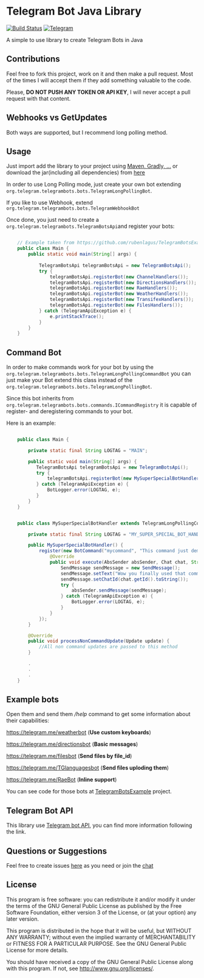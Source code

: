 # Telegram Bot Java Library
[![Build Status](https://travis-ci.org/rubenlagus/TelegramBots.svg?branch=master)](https://travis-ci.org/rubenlagus/TelegramBots)
[![Telegram](http://trellobot.doomdns.org/telegrambadge.svg)](https://telegram.me/JavaBotsApi)

A simple to use library to create Telegram Bots in Java

## Contributions
Feel free to fork this project, work on it and then make a pull request. Most of the times I will accept them if they add something valuable to the code. 

Please, **DO NOT PUSH ANY TOKEN OR API KEY**, I will never accept a pull request with that content.

## Webhooks vs GetUpdates
Both ways are supported, but I recommend long polling method.

## Usage

Just import add the library to your project using [Maven, Gradly, ...](https://jitpack.io/#rubenlagus/TelegramBots/v2.3.3.2) or download the jar(including all dependencies) from [here](https://github.com/rubenlagus/TelegramBots/releases/tag/v2.3.3.2)

In order to use Long Polling mode, just create your own bot extending `org.telegram.telegrambots.bots.TelegramLongPollingBot`.

If you like to use Webhook, extend `org.telegram.telegrambots.bots.TelegramWebhookBot`


Once done, you just need to create a `org.telegram.telegrambots.TelegramBotsApi`and register your bots:

```java

    // Example taken from https://github.com/rubenlagus/TelegramBotsExample
    public class Main {
        public static void main(String[] args) {
    
            TelegramBotsApi telegramBotsApi = new TelegramBotsApi();
            try {
                telegramBotsApi.registerBot(new ChannelHandlers());
                telegramBotsApi.registerBot(new DirectionsHandlers());
                telegramBotsApi.registerBot(new RaeHandlers());
                telegramBotsApi.registerBot(new WeatherHandlers());
                telegramBotsApi.registerBot(new TransifexHandlers());
                telegramBotsApi.registerBot(new FilesHandlers());
            } catch (TelegramApiException e) {
                e.printStackTrace();
            }
        }
    }

```
## Command Bot

In order to make commands work for your bot by using the `org.telegram.telegrambots.bots.TelegramLongPollingCommandBot` you can
just make your Bot extend this class instead of the `org.telegram.telegrambots.bots.TelegramLongPollingBot`.

Since this bot inherits from `org.telegram.telegrambots.bots.commands.ICommandRegistry` it is capable of register- and
deregistering commands to your bot.

Here is an example:

```java

    public class Main {

        private static final String LOGTAG = "MAIN";

        public static void main(String[] args) {
           TelegramBotsApi telegramBotsApi = new TelegramBotsApi();
           try {
               telegramBotsApi.registerBot(new MySuperSpecialBotHandler());
           } catch (TelegramApiException e) {
               BotLogger.error(LOGTAG, e);
           }
        }
    }
```
```java

    public class MySuperSpecialBotHandler extends TelegramLongPollingCommandBot {

        private static final String LOGTAG = "MY_SUPER_SPECIAL_BOT_HANDLER";

        public MySuperSpecialBotHandler() {
            register(new BotCommand("mycommand", "This command just demonstrates the use of commands") {
                @Override
                public void execute(AbsSender absSender, Chat chat, String[] arguments) {
                    SendMessage sendMessage = new SendMessage();
                    sendMessage.setText("Wow you finally used that command " + chat.getUserName());
                    sendMessage.setChatId(chat.getId().toString());
                    try {
                        absSender.sendMessage(sendMessage);
                    } catch (TelegramApiException e) {
                        BotLogger.error(LOGTAG, e);
                    }
                }
            });
        }

        @Override
        public void processNonCommandUpdate(Update update) {
            //All non command updates are passed to this method
        }

        .
        .
        .
    }
```

## Example bots
Open them and send them */help* command to get some information about their capabilities:

https://telegram.me/weatherbot (**Use custom keyboards**)

https://telegram.me/directionsbot (**Basic messages**)

https://telegram.me/filesbot (**Send files by file_id**)

https://telegram.me/TGlanguagesbot (**Send files uploding them**)

https://telegram.me/RaeBot (**Inline support**)

You can see code for those bots at [TelegramBotsExample](https://github.com/rubenlagus/TelegramBotsExample) project.

## Telegram Bot API
This library use [Telegram bot API](https://core.telegram.org/bots), you can find more information following the link.

## Questions or Suggestions
Feel free to create issues [here](https://github.com/rubenlagus/TelegramBots/issues) as you need or join the [chat](https://telegram.me/JavaBotsApi)

## License 

This program is free software: you can redistribute it and/or modify
it under the terms of the GNU General Public License as published by
the Free Software Foundation, either version 3 of the License, or
(at your option) any later version.

This program is distributed in the hope that it will be useful,
but WITHOUT ANY WARRANTY; without even the implied warranty of
MERCHANTABILITY or FITNESS FOR A PARTICULAR PURPOSE.  See the
GNU General Public License for more details.

You should have received a copy of the GNU General Public License
along with this program.  If not, see <http://www.gnu.org/licenses/>.
